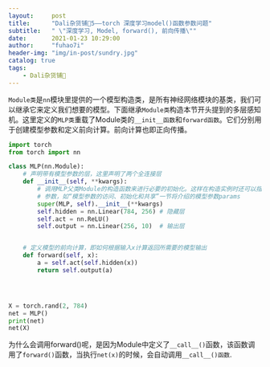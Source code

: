 ```yaml
---
layout:     post
title:      "Dali杂货铺🐰5——torch 深度学习model()函数参数问题"
subtitle:   " \"深度学习, Model, forward(), 前向传播\""
date:       2021-01-23 10:29:00
author:     "fuhao7i"
header-img: "img/in-post/sundry.jpg"
catalog: true
tags:
    - Dali杂货铺🐰
---
```


`Module类`是`nn`模块里提供的一个模型构造类，是所有神经网络模块的基类，我们可以继承它来定义我们想要的模型。下面继承`Module类`构造本节开头提到的多层感知机。这里定义的`MLP类`重载了Module类的`__init__函数`和`forward函数`。它们分别用于创建模型参数和定义前向计算。前向计算也即正向传播。

```python
import torch
from torch import nn

class MLP(nn.Module):
    # 声明带有模型参数的层，这里声明了两个全连接层
    def __init__(self, **kwargs):
        # 调用MLP父类Module的构造函数来进行必要的初始化。这样在构造实例时还可以指定其他函数
        # 参数，如“模型参数的访问、初始化和共享”一节将介绍的模型参数params
        super(MLP, self).__init__(**kwargs)
        self.hidden = nn.Linear(784, 256) # 隐藏层
        self.act = nn.ReLU()
        self.output = nn.Linear(256, 10)  # 输出层


    # 定义模型的前向计算，即如何根据输入x计算返回所需要的模型输出
    def forward(self, x):
        a = self.act(self.hidden(x))
        return self.output(a)




X = torch.rand(2, 784)
net = MLP()
print(net)
net(X)
```

为什么会调用forward()呢，是因为Module中定义了`__call__()`函数，该函数调用了`forward()`函数，当执行`net(x)`的时候，会自动调用`__call__()函数`.